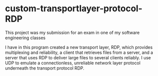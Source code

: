 # custom-transportlayer-protocol-RDP
This project was my submission for an exam in one of my software engineering classes

I have in this program created a new transport layer, RDP, which provides multiplexing and reliability, a client that retrieves files from a server, and a server that uses RDP to deliver large files to several clients reliably. I use UDP to emulate a connectionless, unreliable network layer protocol underneath the transport protocol RDP. 
